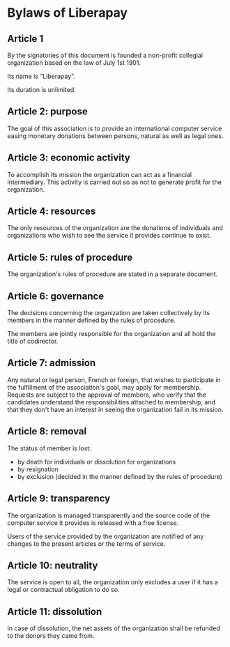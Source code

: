 # Bylaws of Liberapay

## Article 1

By the signatories of this document is founded a non-profit collegial organization based on the law of July 1st 1901.

Its name is “Liberapay”.

Its duration is unlimited.

## Article 2: purpose

The goal of this association is to provide an international computer service easing monetary donations between persons, natural as well as legal ones.

## Article 3: economic activity

To accomplish its mission the organization can act as a financial intermediary. This activity is carried out so as not to generate profit for the organization.

## Article 4: resources

The only resources of the organization are the donations of individuals and organizations who wish to see the service it provides continue to exist.

## Article 5: rules of procedure

The organization's rules of procedure are stated in a separate document.

## Article 6: governance

The decisions concerning the organization are taken collectively by its members in the manner defined by the rules of procedure.

The members are jointly responsible for the organization and all hold the title of codirector.

## Article 7: admission

Any natural or legal person, French or foreign, that wishes to participate in the fulfillment of the association's goal, may apply for membership. Requests are subject to the approval of members, who verify that the candidates understand the responsibilities attached to membership, and that they don't have an interest in seeing the organization fail in its mission.

## Article 8: removal

The status of member is lost:

- by death for individuals or dissolution for organizations
- by resignation
- by exclusion (decided in the manner defined by the rules of procedure)

## Article 9: transparency

The organization is managed transparently and the source code of the computer service it provides is released with a free license.

Users of the service provided by the organization are notified of any changes to the present articles or the terms of service.

## Article 10: neutrality

The service is open to all, the organization only excludes a user if it has a legal or contractual obligation to do so.

## Article 11: dissolution

In case of dissolution, the net assets of the organization shall be refunded to the donors they came from.
